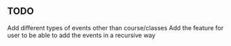 ## TODO
Add different types of events other than course/classes
Add the feature for user to be able to add the events in a recursive way

